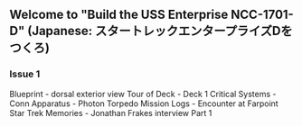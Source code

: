 ## Welcome to "Build the USS Enterprise NCC-1701-D" (Japanese: スタートレックエンタープライズDをつくろ)

### Issue 1
Blueprint - dorsal exterior view
Tour of Deck - Deck 1
Critical Systems - Conn
Apparatus - Photon Torpedo
Mission Logs - Encounter at Farpoint
Star Trek Memories - Jonathan Frakes interview Part 1
